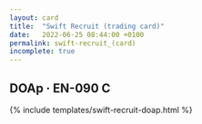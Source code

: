 ```yaml
---
layout: card
title:  "Swift Recruit (trading card)"
date:   2022-06-25 08:44:00 +0100
permalink: swift-recruit_(card)
incomplete: true
---
```


## DOAp &middot; EN-090 C

{% include templates/swift-recruit-doap.html %}